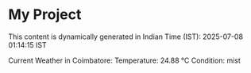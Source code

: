 # My Project

This content is dynamically generated in Indian Time (IST): 2025-07-08 01:14:15 IST


Current Weather in Coimbatore:
Temperature: 24.88 °C
Condition: mist
